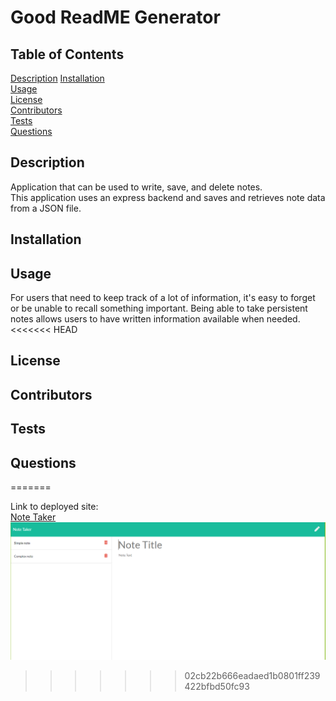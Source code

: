 # Good ReadME Generator  

## Table of Contents  
[Description](#description) 
[Installation](#installation)  
[Usage](#usage)  
[License](#license)  
[Contributors](#contributors)  
[Tests](#tests)  
[Questions](#questions)  

## Description  
Application that can be used to write, save, and delete notes.<br>
This application uses an express backend and saves and retrieves note data from a JSON file.
## Installation  
## Usage  
For users that need to keep track of a lot of information, it's easy to forget or be unable to recall something important. Being able to take persistent notes allows users to have written information available when needed.
<<<<<<< HEAD
## License  
## Contributors  
## Tests  
## Questions  
=======
 
 Link to deployed site:  
 [Note Taker](https://notetaker-mhargett.herokuapp.com/)
![image of app](./public/assets/imgs/Capture.PNG)
>>>>>>> 02cb22b666eadaed1b0801ff239422bfbd50fc93

